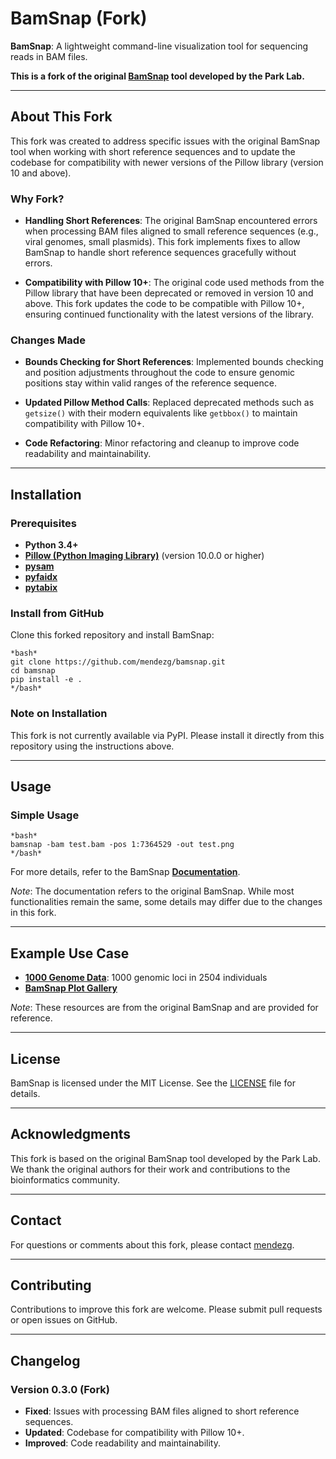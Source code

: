 # BamSnap (Fork)

**BamSnap**: A lightweight command-line visualization tool for sequencing reads in BAM files.

**This is a fork of the original [BamSnap](https://github.com/parklab/bamsnap) tool developed by the Park Lab.**

---

## About This Fork

This fork was created to address specific issues with the original BamSnap tool when working with short reference sequences and to update the codebase for compatibility with newer versions of the Pillow library (version 10 and above).

### Why Fork?

- **Handling Short References**: The original BamSnap encountered errors when processing BAM files aligned to small reference sequences (e.g., viral genomes, small plasmids). This fork implements fixes to allow BamSnap to handle short reference sequences gracefully without errors.

- **Compatibility with Pillow 10+**: The original code used methods from the Pillow library that have been deprecated or removed in version 10 and above. This fork updates the code to be compatible with Pillow 10+, ensuring continued functionality with the latest versions of the library.

### Changes Made

- **Bounds Checking for Short References**: Implemented bounds checking and position adjustments throughout the code to ensure genomic positions stay within valid ranges of the reference sequence.

- **Updated Pillow Method Calls**: Replaced deprecated methods such as `getsize()` with their modern equivalents like `getbbox()` to maintain compatibility with Pillow 10+.

- **Code Refactoring**: Minor refactoring and cleanup to improve code readability and maintainability.

---

## Installation

### Prerequisites

- **Python 3.4+**
- [**Pillow (Python Imaging Library)**](https://pypi.org/project/Pillow/) (version 10.0.0 or higher)
- [**pysam**](https://pypi.org/project/pysam/)
- [**pyfaidx**](https://pypi.org/project/pyfaidx/)
- [**pytabix**](https://pypi.org/project/pytabix/)

### Install from GitHub

Clone this forked repository and install BamSnap:

```
*bash*
git clone https://github.com/mendezg/bamsnap.git
cd bamsnap
pip install -e .
*/bash*
```

### Note on Installation

This fork is not currently available via PyPI. Please install it directly from this repository using the instructions above.

---

## Usage

### Simple Usage

```
*bash*
bamsnap -bam test.bam -pos 1:7364529 -out test.png
*/bash*
```

For more details, refer to the BamSnap [**Documentation**](http://bamsnap.readthedocs.io/en/latest).

*Note*: The documentation refers to the original BamSnap. While most functionalities remain the same, some details may differ due to the changes in this fork.

---

## Example Use Case

- [**1000 Genome Data**](https://bamsnap-1kg.s3.amazonaws.com/index.html): 1000 genomic loci in 2504 individuals
- [**BamSnap Plot Gallery**](https://bamsnap.readthedocs.io/en/latest/gallery.html)

*Note*: These resources are from the original BamSnap and are provided for reference.

---

## License

BamSnap is licensed under the MIT License. See the [LICENSE](LICENSE) file for details.

---

## Acknowledgments

This fork is based on the original BamSnap tool developed by the Park Lab. We thank the original authors for their work and contributions to the bioinformatics community.

---

## Contact

For questions or comments about this fork, please contact [mendezg](mailto:mendezg@umd.edu).

---

## Contributing

Contributions to improve this fork are welcome. Please submit pull requests or open issues on GitHub.

---

## Changelog

### Version 0.3.0 (Fork)

- **Fixed**: Issues with processing BAM files aligned to short reference sequences.
- **Updated**: Codebase for compatibility with Pillow 10+.
- **Improved**: Code readability and maintainability.
